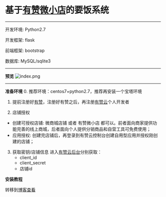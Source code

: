 # 基于[有赞微小店](https://j.youzan.com/tMzSKY)的要饭系统
----

开发环境: Python2.7

开发框架: flask

前端框架: bootstrap

数据库: MySQL/sqlite3

----
**预览**
![index.png](http://wx2.sinaimg.cn/large/0060lm7Tly1fvep9a4yvfj30li0py0w2.jpg)

----
**准备环境**
0. 推荐环境：centos7+python2.7，推荐再安装一个宝塔环境

1. 提前注册好[有赞](https://j.youzan.com/tMzSKY)，注册好有赞之后，再注册[有赞云](https://console.youzanyun.com/register)个人开发者

2. 店铺授权
- 创建可授权店铺: 微商城店铺 或者 有赞微小店 都可以。前者面向商家提供功能完善的线上商城，后者面向个人提供分销商品和自营工具可免费使用；
- 应用授权: 创建完店铺后，再登录到有赞云控制台创建自用型应用并授权刚创建的店铺；

3. 获取密钥/店铺信息
进入[有赞云后台](https://console.youzanyun.com/application/setting)分别获取：
    - client_id
    - client_secret
    - 店铺id


**安装教程**

转移到[博客查看](https://abbeyok.com/2018/09/19/abbey_yaofan_system/)




